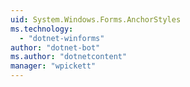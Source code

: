 ```yaml
---
uid: System.Windows.Forms.AnchorStyles
ms.technology: 
  - "dotnet-winforms"
author: "dotnet-bot"
ms.author: "dotnetcontent"
manager: "wpickett"
---
```


